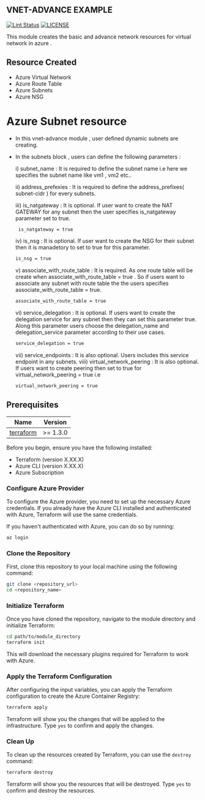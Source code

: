  ##  VNET-ADVANCE EXAMPLE

[![Lint Status](https://github.com/tothenew/terraform-aws-template/workflows/Lint/badge.svg)](https://github.com/tothenew/terraform-aws-template/actions)
[![LICENSE](https://img.shields.io/github/license/tothenew/terraform-aws-template)](https://github.com/tothenew/terraform-aws-template/blob/master/LICENSE) 

This module creates the basic and advance network resources for virtual network in azure . 

## Resource Created

* Azure Virtual Network
* Azure Route Table
* Azure Subnets
* Azure NSG

# Azure Subnet resource 

* In this vnet-advance module , user defined dynamic subnets are creating. 
* In the subnets block , users can define the following parameters :
  
  i) subnet_name : It is required to define the subnet name i.e here we specifies the subnet name like vm1 , vm2 etc..
  
  ii) address_prefexies : It is required to define the address_prefixes( subnet-cidr ) for every subnets.
  
  iii) is_natgateway : It is optional. If user want to create the NAT GATEWAY for any subnet then the user specifies is_natgateway parameter set to true.
     ```bash
      is_natgateway = true
     ``` 
  iv) is_nsg : It is optional. If user want to create the NSG for their subnet then it is manadetory to set to true for this parameter.
   ```bash
   is_nsg = true
   ``` 
  v) associate_with_route_table : It is required. As one route table will be create when associate_with_route_table = true . So if users want to associate any subnet with route table the the users specifies associate_with_route_table = true.
   ```bash
   associate_with_route_table = true
   ```
  vi) service_delegation : It is optional. If users want to create the delegation service for any subnet then they can set this parameter true. Along this parameter users choose the delegation_name and delegation_service parameter according to their use cases.
   ```bash
   service_delegation = true
   ``` 
  vii) service_endpoints : It is also optional. Users includes this service endpoint in any subnets.
  viii) virtual_network_peering : It is also optional. If users want to create peering then set to true for virtual_network_peering = true i.e
  ```bash
  virtual_network_peering = true
  ```



## Prerequisites

| Name | Version |
|------|---------|
| <a name="requirement_terraform"></a> [terraform](#requirement\_terraform) | >= 1.3.0 | 

Before you begin, ensure you have the following installed:

- Terraform (version X.XX.X)
- Azure CLI (version X.XX.X)
- Azure Subscription

### Configure Azure Provider

To configure the Azure provider, you need to set up the necessary Azure credentials. If you already have the Azure CLI installed and authenticated with Azure, Terraform will use the same credentials.

If you haven't authenticated with Azure, you can do so by running:

```bash
az login
```

### Clone the Repository

First, clone this repository to your local machine using the following command:

```bash
git clone <repository_url>
cd <repository_name>
```

### Initialize Terraform

Once you have cloned the repository, navigate to the module directory and initialize Terraform:

```bash
cd path/to/module_directory
terraform init
```

This will download the necessary plugins required for Terraform to work with Azure.

### Apply the Terraform Configuration

After configuring the input variables, you can apply the Terraform configuration to create the Azure Container Registry:

```bash
terraform apply
```

Terraform will show you the changes that will be applied to the infrastructure. Type `yes` to confirm and apply the changes.

### Clean Up

To clean up the resources created by Terraform, you can use the `destroy` command:

```bash
terraform destroy
```

Terraform will show you the resources that will be destroyed. Type `yes` to confirm and destroy the resources.
```

